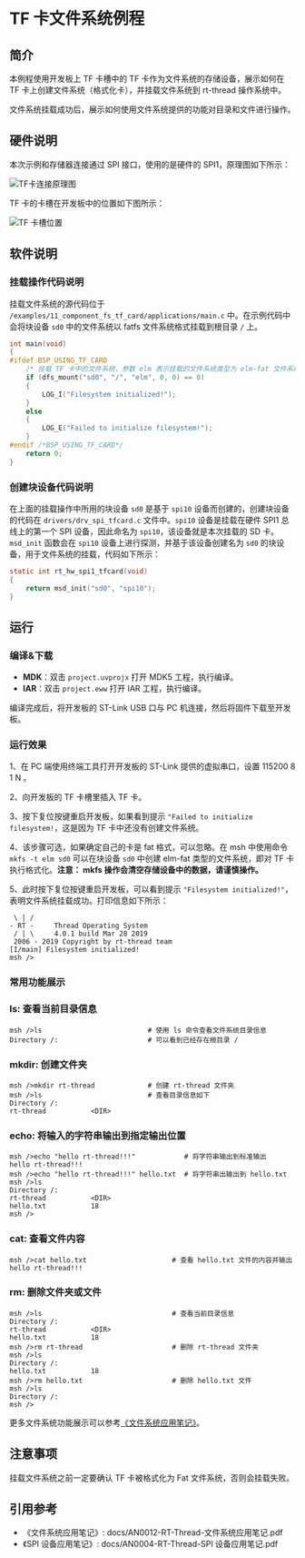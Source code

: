 # TF 卡文件系统例程

## 简介

本例程使用开发板上 TF 卡槽中的 TF 卡作为文件系统的存储设备，展示如何在 TF 卡上创建文件系统（格式化卡），并挂载文件系统到 rt-thread 操作系统中。

文件系统挂载成功后，展示如何使用文件系统提供的功能对目录和文件进行操作。

## 硬件说明

本次示例和存储器连接通过 SPI 接口，使用的是硬件的 SPI1，原理图如下所示：

![TF卡连接原理图](../../docs/figures/11_component_fs_tf_card/tf_card_sch.png)

TF 卡的卡槽在开发板中的位置如下图所示：

![TF 卡槽位置](../../docs/figures/11_component_fs_tf_card/tf_card_locate.png)

## 软件说明

### 挂载操作代码说明
挂载文件系统的源代码位于 `/examples/11_component_fs_tf_card/applications/main.c` 中。在示例代码中会将块设备 `sd0` 中的文件系统以 fatfs 文件系统格式挂载到根目录 `/` 上。

```c
int main(void)
{
#ifdef BSP_USING_TF_CARD
    /* 挂载 TF 卡中的文件系统，参数 elm 表示挂载的文件系统类型为 elm-fat 文件系统*/
    if (dfs_mount("sd0", "/", "elm", 0, 0) == 0)
    {
        LOG_I("Filesystem initialized!");
    }
    else
    {
        LOG_E("Failed to initialize filesystem!");
    }
#endif /*BSP_USING_TF_CARD*/
    return 0;
}
```

### 创建块设备代码说明
在上面的挂载操作中所用的块设备 `sd0` 是基于 `spi10` 设备而创建的，创建块设备的代码在 `drivers/drv_spi_tfcard.c` 文件中。`spi10` 设备是挂载在硬件 SPI1 总线上的第一个 SPI 设备，因此命名为 `spi10`，该设备就是本次挂载的 SD 卡。`msd_init` 函数会在 `spi10` 设备上进行探测，并基于该设备创建名为 `sd0` 的块设备，用于文件系统的挂载，代码如下所示：

```c
static int rt_hw_spi1_tfcard(void)
{
    return msd_init("sd0", "spi10");
}
```

## 运行

### 编译&下载

- **MDK**：双击 `project.uvprojx` 打开 MDK5 工程，执行编译。
- **IAR**：双击 `project.eww` 打开 IAR 工程，执行编译。

编译完成后，将开发板的 ST-Link USB 口与 PC 机连接，然后将固件下载至开发板。

### 运行效果

1、在 PC 端使用终端工具打开开发板的 ST-Link 提供的虚拟串口，设置 115200 8 1 N 。

2、向开发板的 TF 卡槽里插入 TF 卡。

3、按下复位按键重启开发板，如果看到提示 `"Failed to initialize filesystem!`，这是因为 TF 卡中还没有创建文件系统。

4、该步骤可选，如果确定自己的卡是 fat 格式，可以忽略。在 msh 中使用命令 `mkfs -t elm sd0` 可以在块设备 `sd0` 中创建 elm-fat 类型的文件系统，即对 TF 卡执行格式化。**注意： mkfs 操作会清空存储设备中的数据，请谨慎操作。**

5、此时按下复位按键重启开发板，可以看到提示 `"Filesystem initialized!"`，表明文件系统挂载成功。打印信息如下所示：

```shell
 \ | /
- RT -     Thread Operating System
 / | \     4.0.1 build Mar 28 2019
 2006 - 2019 Copyright by rt-thread team
[I/main] Filesystem initialized!
msh />
```

### 常用功能展示
### ls: 查看当前目录信息
```shell
msh />ls                          # 使用 ls 命令查看文件系统目录信息              
Directory /:                      # 可以看到已经存在根目录 /
```

### mkdir: 创建文件夹
```shell
msh />mkdir rt-thread             # 创建 rt-thread 文件夹
msh />ls                          # 查看目录信息如下
Directory /:
rt-thread           <DIR>
```

### echo: 将输入的字符串输出到指定输出位置
```shell
msh />echo "hello rt-thread!!!"            # 将字符串输出到标准输出
hello rt-thread!!!
msh />echo "hello rt-thread!!!" hello.txt  # 将字符串出输出到 hello.txt 
msh />ls
Directory /:
rt-thread           <DIR>                    
hello.txt           18                       
msh />
```

### cat: 查看文件内容
```shell
msh />cat hello.txt                     # 查看 hello.txt 文件的内容并输出
hello rt-thread!!!
```

### rm: 删除文件夹或文件
```shell
msh />ls                                # 查看当前目录信息
Directory /:
rt-thread           <DIR>                    
hello.txt           18                       
msh />rm rt-thread                      # 删除 rt-thread 文件夹
msh />ls
Directory /:
hello.txt           18                       
msh />rm hello.txt                      # 删除 hello.txt 文件
msh />ls
Directory /:
msh />
```

更多文件系统功能展示可以参考[《文件系统应用笔记》](https://www.rt-thread.org/document/site/rtthread-application-note/components/dfs/AN0012-RT-Thread-文件系统应用笔记/)。

## 注意事项

挂载文件系统之前一定要确认 TF 卡被格式化为 Fat 文件系统，否则会挂载失败。

## 引用参考

- 《文件系统应用笔记》: docs/AN0012-RT-Thread-文件系统应用笔记.pdf
- 《SPI 设备应用笔记》: docs/AN0004-RT-Thread-SPI 设备应用笔记.pdf